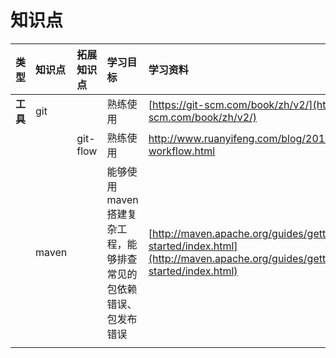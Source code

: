 # 知识点

| 类型 | 知识点 | 拓展知识点 | 学习目标 | 学习资料 |
| :--- | :--- | :--- | :--- | :--- |
| **工具** | git |  | 熟练使用 | [https://git-scm.com/book/zh/v2/](https://git-scm.com/book/zh/v2/) |
|  |  | git-flow | 熟练使用 | http://www.ruanyifeng.com/blog/2015/12/git-workflow.html |
|  | maven |  | 能够使用maven搭建复杂工程，能够排查常见的包依赖错误、包发布错误 | [http://maven.apache.org/guides/getting-started/index.html](http://maven.apache.org/guides/getting-started/index.html) |
|  |  |  |  |  |



